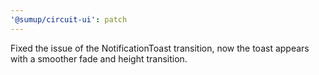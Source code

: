 ```yaml
---
'@sumup/circuit-ui': patch
---
```


Fixed the issue of the NotificationToast transition, now the toast appears with a smoother fade and height transition.
